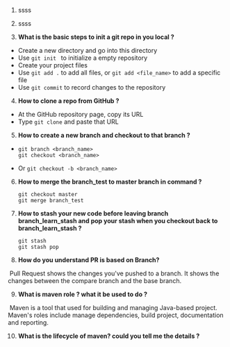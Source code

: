 1. ssss

2. ssss

3. **What is the basic steps to init a git repo in you local ?**

  - Create a new directory and go into this directory
  - Use ```git init ``` to initialize a empty repository
  - Create your project files
  - Use ```git add .``` to add all files, or ```git add <file_name>``` to add a specific file
  - Use ```git commit``` to record changes to the repository

4. **How to clone a repo from GitHub ?**

  - At the GitHub repository page, copy its URL
  - Type ```git clone``` and paste that URL   

5. **How to create a new branch and checkout to that branch ?**

  - ```
    git branch <branch_name> 
    git checkout <branch_name>
    ```

  - Or ```git checkout -b <branch_name>```

6. **How to merge the branch_test to master branch in command ?**

   ```
   git checkout master
   git merge branch_test
   ```

7. **How to stash your new code before leaving branch branch_learn_stash and pop your stash when you checkout back to branch_learn_stash ?**

   ```
   git stash
   git stash pop
   ```

8. **How do you understand PR is based on Branch?**

​		Pull Request shows the changes you've pushed to a branch. It shows the changes between 		the compare branch and the base branch. 

9. **What is maven role ? what it be used to do ?**

​		Maven is a tool that used for building and managing Java-based project. Maven's roles    		include manage dependencies, build project, documentation and reporting.

10. **What is the lifecycle of maven? could you tell me the details ?**
